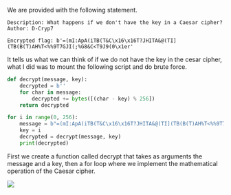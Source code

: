 
We are provided with the following statement.

```
Description: What happens if we don't have the key in a Caesar cipher?
Author: D-Cryp7

Encrypted flag: b'=(mI:ApA(iTB(T&C\x16\x16T?JHITA&@(TI](TB(B(T)AH%T<%%9T7GJI(;%G8&C<T9J9(0\x1er'
```

It tells us what we can think of if we do not have the key in the cesar cipher, what I did was to mount the following script and do brute force.

``` python
def decrypt(message, key):
    decrypted = b''
    for char in message:
        decrypted += bytes([(char - key) % 256])
    return decrypted

for i in range(0, 256):
    message = b"=(mI:ApA(iTB(T&C\x16\x16T?JHITA&@(TI](TB(B(T)AH%T<%%9T7GJI(;%G8&C<T9J9(0\x1er"
    key = i
    decrypted = decrypt(message, key)
    print(decrypted)
```

First we create a function called decrypt that takes as arguments the message and a key, then a for loop where we implement the mathematical operation of the Caesar cipher.

![](https://i.imgur.com/zxmf1lL.png)

